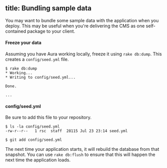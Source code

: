 title: Bundling sample data
--
You may want to bundle some sample data with the application when you deploy.
This may be useful when you're delivering the CMS as one self-contained
package to your client.

#### Freeze your data
Assuming you have Aura working locally, freeze it using `rake db:dump`.
This creates a `config/seed.yml` file.

    $ rake db:dump
    * Working...
    * Writing to config/seed.yml...

    Done.

    ...

#### config/seed.yml
Be sure to add this file to your repository.

    $ ls -la config/seed.yml
    -rw-r--r--   1 rsc  staff  28115 Jul 23 23:14 seed.yml

    $ git add config/seed.yml

The next time your application starts, it will rebuild the database from
that snapshot. You can use `rake db:flush` to ensure that this will
happen the next time the application loads.

